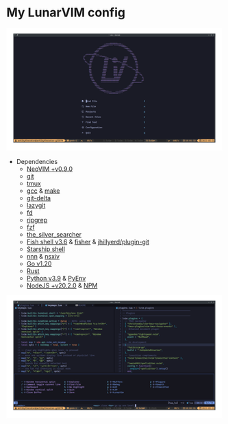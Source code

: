 # My LunarVIM config

![main](ss/Screenshot_20230531_100132.png)

- Dependencies
    - [NeoVIM +v0.9.0](https://neovim.io/)
    - [git](https://git-scm.com/)
    - [tmux](https://github.com/tmux/tmux/wiki)
    - [gcc](https://gcc.gnu.org/) & [make](https://www.gnu.org/software/make/)
    - [git-delta](https://github.com/dandavison/delta)
    - [lazygit](https://github.com/jesseduffield/lazygit)
    - [fd](https://github.com/sharkdp/fd)
    - [ripgrep](https://github.com/BurntSushi/ripgrep)
    - [fzf](https://github.com/junegunn/fzf)
    - [the_silver_searcher](https://github.com/ggreer/the_silver_searcher)
    - [Fish shell v3.6](https://fishshell.com/) & [fisher](https://github.com/jorgebucaran/fisher) & [jhillyerd/plugin-git](https://github.com/jhillyerd/plugin-git)
    - [Starship shell](https://starship.rs/)
    - [nnn](https://github.com/jarun/nnn) & [nsxiv](https://github.com/nsxiv/nsxiv)
    - [Go v1.20](https://go.dev/)
    - [Rust](https://www.rust-lang.org/)
    - [Python v3.9](https://www.python.org/downloads/) & [PyEnv](https://github.com/pyenv/pyenv)
    - [NodeJS +v20.2.0](https://nodejs.org/en) & [NPM](https://www.npmjs.com/)

![my config](ss/Screenshot_20230531_100231.png)


